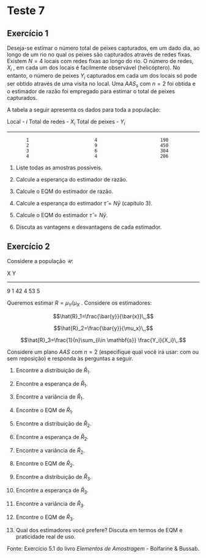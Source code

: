 # Teste 7


## Exercício 1




Deseja-se estimar o número total de peixes capturados, em um dado dia, ao longo de um rio no qual os peixes são capturados através de redes fixas. Existem $N = 4$ locais com redes fixas ao longo do rio. O número de redes, $X_i$ , em cada um dos locais é facilmente observável (helicóptero). No entanto, o número de peixes $Y_i$ capturados em cada um dos locais só pode ser obtido através de uma visita no local. Uma $AAS_s$ com $n = 2$ foi obtida e o estimador de razão foi empregado para estimar o total de peixes capturados. 

A tabela a seguir apresenta os dados para toda a população:



 Local - $i$   Total de redes - $X_i$   Total de peixes - $Y_i$
------------  -----------------------  ------------------------
           1                        4                       190
           2                        9                       450
           3                        6                       304
           4                        4                       206

1. Liste todas as amostras possíveis.

2. Calcule a esperança do estimador de razão.

3. Calcule o EQM do estimador de razão.

4. Calcule a esperança do estimador $\hat{\tau}=N\bar{y}$ (capítulo 3).

5. Calcule o EQM do estimador $\hat{\tau}=N\bar{y}$.

6. Discuta as vantagens e desvantagens de cada estimador.


## Exercício 2



Considere a população $\mathcal{U}$:


  X    Y
---  ---
  9    1
 42    4
 53    5


Queremos estimar $R = \mu_Y /\mu_X$ . Considere os estimadores:

$$\hat{R}_1=\frac{\bar{y}}{\bar{x}}\,,$$

$$\hat{R}_2=\frac{\bar{y}}{\mu_x}\,,$$

$$\hat{R}_3=\frac{1}{n}\sum_{i\in \mathbf{s}} \frac{Y_i}{X_i}\,.$$

Considere um plano $AAS$ com $n=2$ (especifique qual você irá usar: com ou sem reposição) e responda às perguntas a seguir.

1. Encontre a distribuição de $\hat{R}_1$.

2. Encontre a esperança de $\hat{R}_1$.

3. Encontre a variância de $\hat{R}_1$.

3. Encontre o EQM de $\hat{R}_1$.

4. Encontre a distribuição de $\hat{R}_2$.

5. Encontre a esperança de $\hat{R}_2$.

6. Encontre a variância de $\hat{R}_2$.

7. Encontre o EQM de $\hat{R}_2$.

8. Encontre a distribuição de $\hat{R}_3$.

9. Encontre a esperança de $\hat{R}_3$.

10. Encontre a variância de $\hat{R}_3$.

11. Encontre o EQM de $\hat{R}_3$.

12. Qual dos estimadores você prefere? Discuta em termos de EQM e praticidade real de uso.





Fonte: Exercício 5.1 do livro *Elementos de Amostragem* - Bolfarine \& Bussab.




